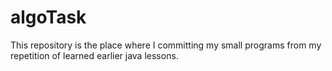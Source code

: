 # algoTask
This repository is the place where I committing my small programs from my repetition of learned earlier java lessons.
